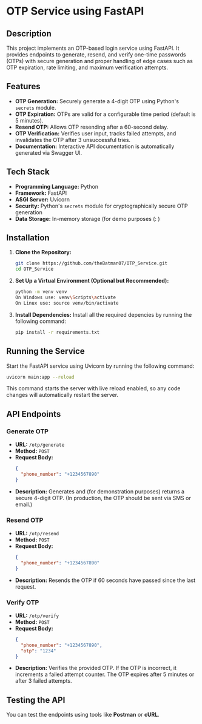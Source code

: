 # OTP Service using FastAPI

## Description
This project implements an OTP-based login service using FastAPI. It provides endpoints to generate, resend, and verify one-time passwords (OTPs) with secure generation and proper handling of edge cases such as OTP expiration, rate limiting, and maximum verification attempts.

## Features
- **OTP Generation:** Securely generate a 4-digit OTP using Python's `secrets` module.
- **OTP Expiration:** OTPs are valid for a configurable time period (default is 5 minutes).
- **Resend OTP:** Allows OTP resending after a 60-second delay.
- **OTP Verification:** Verifies user input, tracks failed attempts, and invalidates the OTP after 3 unsuccessful tries.
- **Documentation:** Interactive API documentation is automatically generated via Swagger UI.

## Tech Stack
- **Programming Language:** Python
- **Framework:** FastAPI
- **ASGI Server:** Uvicorn
- **Security:** Python's `secrets` module for cryptographically secure OTP generation
- **Data Storage:** In-memory storage (for demo purposes (: )

## Installation

1. **Clone the Repository:**
   ```bash
   git clone https://github.com/theBatman07/OTP_Service.git
   cd OTP_Service
   ```

2. **Set Up a Virtual Environment (Optional but Recommended):**
   ```bash
   python -m venv venv
   On Windows use: venv\Scripts\activate
   On Linux use: source venv/bin/activate  
   ```

3. **Install Dependencies:**
   Install all the required depencies by running the following command:
   ```bash
   pip install -r requirements.txt
   ```

## Running the Service

Start the FastAPI service using Uvicorn by running the following command:
```bash
uvicorn main:app --reload
```
This command starts the server with live reload enabled, so any code changes will automatically restart the server.

## API Endpoints

### Generate OTP
- **URL:** `/otp/generate`
- **Method:** `POST`
- **Request Body:**
  ```json
  {
    "phone_number": "+1234567890"
  }
  ```
- **Description:** Generates and (for demonstration purposes) returns a secure 4-digit OTP. (In production, the OTP should be sent via SMS or email.)

### Resend OTP
- **URL:** `/otp/resend`
- **Method:** `POST`
- **Request Body:**
  ```json
  {
    "phone_number": "+1234567890"
  }
  ```
- **Description:** Resends the OTP if 60 seconds have passed since the last request.

### Verify OTP
- **URL:** `/otp/verify`
- **Method:** `POST`
- **Request Body:**
  ```json
  {
    "phone_number": "+1234567890",
    "otp": "1234"
  }
  ```
- **Description:** Verifies the provided OTP. If the OTP is incorrect, it increments a failed attempt counter. The OTP expires after 5 minutes or after 3 failed attempts.

## Testing the API

You can test the endpoints using tools like **Postman** or **cURL**.
